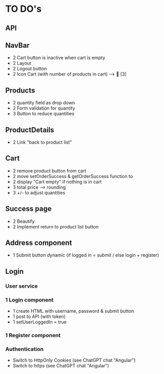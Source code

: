 # TO DO's

## API

## NavBar

- 2 Cart button is inactive when cart is empty
- 2 Layout
- 2 Logout button
- 2 Icon Cart (with number of products in cart) --> 🛒 [3]

## Products

- 2 quantity field as drop down
- 2 Form validation for quantity
- 3 Button to reduce quantities

## ProductDetails

- 2 Link "back to product list"

## Cart

- 2 remove product button from cart
- 2 move setOrderSuccess & getOrderSuccess function to
- 2 display "Cart empty" if nothing is in cart
- 3 total price --> rounding
- 3 +/- to adjust quantities

## Success page

- 2 Beautify
- 2 Implement return to product list button

## Address component

- 1 Submit button dynamic (if logged in = submit / else login + register)

## Login

### User service

### 1 Login component

- 1 create HTML with username, password & submit button
- 1 post to API (with token)
- 1 setUserLoggedIn = true

### 1 Register component

### Authentication

- Switch to HttpOnly Cookies (see ChatGPT chat "Angular")
- Switch to https (see ChatGPT chat "Angular")
